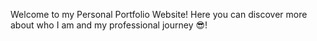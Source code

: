 Welcome to my Personal Portfolio Website! Here you can discover more about who I am and my professional journey 😎!
